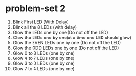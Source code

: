 # problem-set 2

1. Blink First LED (With Delay)
2. Blink all the 8 LEDs (with delay) 
3. Glow the LEDs one by one (Do not off the LED) 
4. Glow the LEDs one by one(at a time one LED should glow) 
5. Glow the EVEN LEDs one by one (Do not off the LED) 
6. Glow the ODD LEDs one by one (Do not off the LED) 
7. Glow 0 to 3 LEDs (one by one) 
8. Glow 4 to 7 LEDs (one by one) 
9. Glow 3 to 0 LEDs (one by one) 
10. Glow 7 to 4 LEDs (one by one)


